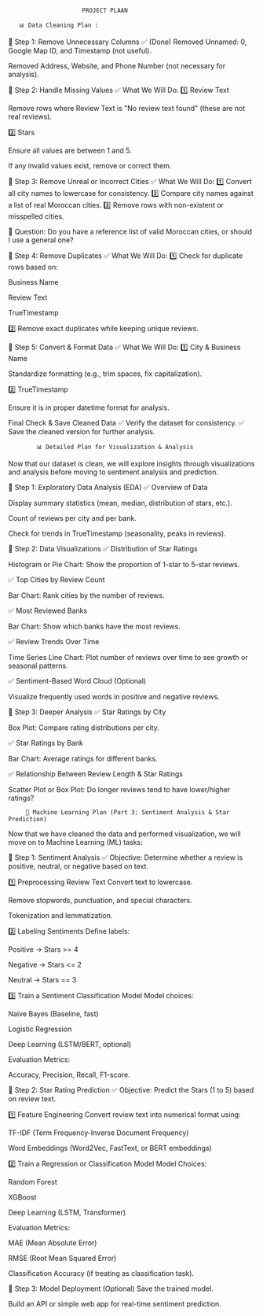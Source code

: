                          PROJECT PLAAN

       📊 Data Cleaning Plan :

🔹 Step 1: Remove Unnecessary Columns ✅ (Done)
Removed Unnamed: 0, Google Map ID, and Timestamp (not useful).

Removed Address, Website, and Phone Number (not necessary for analysis).

🔹 Step 2: Handle Missing Values
✅ What We Will Do:
1️⃣ Review Text

Remove rows where Review Text is "No review text found" (these are not real reviews).

2️⃣ Stars

Ensure all values are between 1 and 5.

If any invalid values exist, remove or correct them.

🔹 Step 3: Remove Unreal or Incorrect Cities
✅ What We Will Do:
1️⃣ Convert all city names to lowercase for consistency.
2️⃣ Compare city names against a list of real Moroccan cities.
3️⃣ Remove rows with non-existent or misspelled cities.

📌 Question: Do you have a reference list of valid Moroccan cities, or should I use a general one?

🔹 Step 4: Remove Duplicates
✅ What We Will Do:
1️⃣ Check for duplicate rows based on:

Business Name

Review Text

TrueTimestamp

2️⃣ Remove exact duplicates while keeping unique reviews.

🔹 Step 5: Convert & Format Data
✅ What We Will Do:
1️⃣ City & Business Name

Standardize formatting (e.g., trim spaces, fix capitalization).

2️⃣ TrueTimestamp

Ensure it is in proper datetime format for analysis.

Final Check & Save Cleaned Data
✅ Verify the dataset for consistency.
✅ Save the cleaned version for further analysis.

            📊 Detailed Plan for Visualization & Analysis
Now that our dataset is clean, we will explore insights through visualizations and analysis before moving to sentiment analysis and prediction.

🔹 Step 1: Exploratory Data Analysis (EDA)
✅ Overview of Data

Display summary statistics (mean, median, distribution of stars, etc.).

Count of reviews per city and per bank.

Check for trends in TrueTimestamp (seasonality, peaks in reviews).

🔹 Step 2: Data Visualizations
✅ Distribution of Star Ratings

Histogram or Pie Chart: Show the proportion of 1-star to 5-star reviews.

✅ Top Cities by Review Count

Bar Chart: Rank cities by the number of reviews.

✅ Most Reviewed Banks

Bar Chart: Show which banks have the most reviews.

✅ Review Trends Over Time

Time Series Line Chart: Plot number of reviews over time to see growth or seasonal patterns.

✅ Sentiment-Based Word Cloud (Optional)

Visualize frequently used words in positive and negative reviews.

🔹 Step 3: Deeper Analysis
✅ Star Ratings by City

Box Plot: Compare rating distributions per city.

✅ Star Ratings by Bank

Bar Chart: Average ratings for different banks.

✅ Relationship Between Review Length & Star Ratings

Scatter Plot or Box Plot: Do longer reviews tend to have lower/higher ratings?


       
         🤖 Machine Learning Plan (Part 3: Sentiment Analysis & Star Prediction)
Now that we have cleaned the data and performed visualization, we will move on to Machine Learning (ML) tasks:

🔹 Step 1: Sentiment Analysis
✅ Objective: Determine whether a review is positive, neutral, or negative based on text.

1️⃣ Preprocessing Review Text
Convert text to lowercase.

Remove stopwords, punctuation, and special characters.

Tokenization and lemmatization.

2️⃣ Labeling Sentiments
Define labels:

Positive → Stars >= 4

Negative → Stars <= 2

Neutral → Stars == 3

3️⃣ Train a Sentiment Classification Model
Model choices:

Naïve Bayes (Baseline, fast)

Logistic Regression

Deep Learning (LSTM/BERT, optional)

Evaluation Metrics:

Accuracy, Precision, Recall, F1-score.

🔹 Step 2: Star Rating Prediction
✅ Objective: Predict the Stars (1 to 5) based on review text.

1️⃣ Feature Engineering
Convert review text into numerical format using:

TF-IDF (Term Frequency-Inverse Document Frequency)

Word Embeddings (Word2Vec, FastText, or BERT embeddings)

2️⃣ Train a Regression or Classification Model
Model Choices:

Random Forest

XGBoost

Deep Learning (LSTM, Transformer)

Evaluation Metrics:

MAE (Mean Absolute Error)

RMSE (Root Mean Squared Error)

Classification Accuracy (if treating as classification task).

🔹 Step 3: Model Deployment (Optional)
Save the trained model.

Build an API or simple web app for real-time sentiment prediction.



